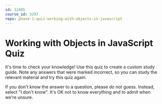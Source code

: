 ```yaml
---
id: 12485
course_id: 3297
repo: phase-1-quiz-working-with-objects-in-javascript
---
```


# Working with Objects in JavaScript Quiz

It's time to check your knowledge! Use this quiz to create a custom study guide.
Note any answers that were marked incorrect, so you can study the relevant
material and try this quiz again.

If you don't know the answer to a question, please do not guess. Instead, select
"I don't know". It's OK not to know everything and to admit when we're unsure.
